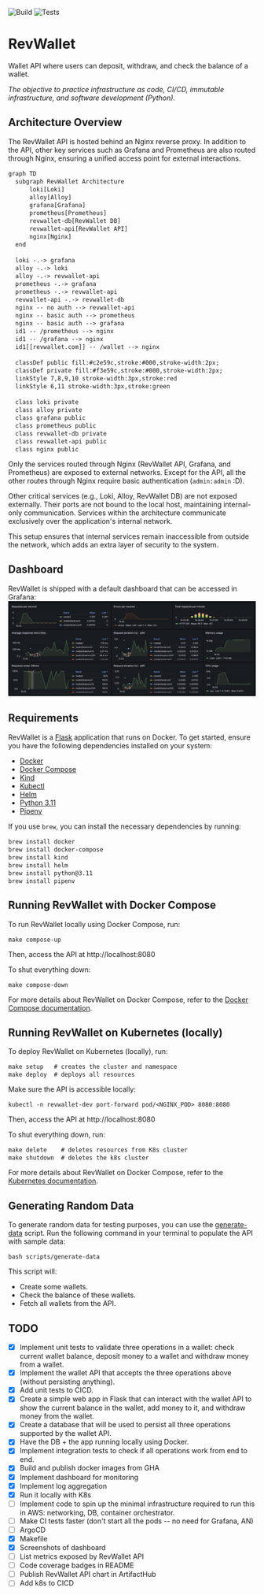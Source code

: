 ![Build](https://github.com/arthurjguerra/revwallet/actions/workflows/build.yml/badge.svg)
![Tests](https://github.com/arthurjguerra/revwallet/actions/workflows/tests.yml/badge.svg)

# RevWallet
Wallet API where users can deposit, withdraw, and check the balance of a wallet. 

*The objective to practice infrastructure as code, CI/CD, immutable infrastructure, and software development (Python).*

## Architecture Overview
The RevWallet API is hosted behind an Nginx reverse proxy. In addition to the API, other key services such as Grafana and Prometheus are also routed through Nginx, ensuring a unified access point for external interactions.

```mermaid
graph TD
  subgraph RevWallet Architecture
      loki[Loki]
      alloy[Alloy]
      grafana[Grafana]
      prometheus[Prometheus]
      revwallet-db[RevWallet DB]
      revwallet-api[RevWallet API]
      nginx[Nginx]
  end

  loki -.-> grafana
  alloy -.-> loki
  alloy -.-> revwallet-api
  prometheus -.-> grafana
  prometheus -.-> revwallet-api
  revwallet-api -.-> revwallet-db
  nginx -- no auth --> revwallet-api
  nginx -- basic auth --> prometheus
  nginx -- basic auth --> grafana
  id1 -- /prometheus --> nginx
  id1 -- /grafana --> nginx
  id1[[revwallet.com]] -- /wallet --> nginx

  classDef public fill:#c2e59c,stroke:#000,stroke-width:2px;
  classDef private fill:#f3e59c,stroke:#000,stroke-width:2px;
  linkStyle 7,8,9,10 stroke-width:3px,stroke:red
  linkStyle 6,11 stroke-width:3px,stroke:green

  class loki private
  class alloy private
  class grafana public
  class prometheus public
  class revwallet-db private
  class revwallet-api public
  class nginx public
```
  
Only the services routed through Nginx (RevWallet API, Grafana, and Prometheus) are exposed to external networks. Except for the API, all the other routes through Nginx require basic authentication (`admin:admin` :D). 

Other critical services (e.g., Loki, Alloy, RevWallet DB) are not exposed externally. Their ports are not bound to the local host, maintaining internal-only communication. Services within the architecture communicate exclusively over the application's internal network.

This setup ensures that internal services remain inaccessible from outside the network, which adds an extra layer of security to the system.

## Dashboard
RevWallet is shipped with a default dashboard that can be accessed in Grafana:
![revwallet-dashboard](./img/revwallet-dashboard.png)

## Requirements
RevWallet is a [Flask](https://flask.palletsprojects.com/en/3.0.x/) application that runs on Docker. To get started, ensure you have the following dependencies installed on your system:
- [Docker](https://docs.docker.com/guides/getting-started/)
- [Docker Compose](https://docs.docker.com/compose/gettingstarted/)
- [Kind](https://kind.sigs.k8s.io/docs/user/quick-start/)
- [Kubectl](https://kubernetes.io/docs/reference/kubectl/)
- [Helm](https://helm.sh/docs/intro/quickstart/)
- [Python 3.11](https://www.python.org/downloads/)
- [Pipenv](https://pipenv.pypa.io/en/latest/)

If you use `brew`, you can install the necessary dependencies by running:
```
brew install docker
brew install docker-compose
brew install kind
brew install helm
brew install python@3.11
brew install pipenv
```

## Running RevWallet with Docker Compose
To run RevWallet locally using Docker Compose, run:
```
make compose-up
```
Then, access the API at http://localhost:8080

To shut everything down:
```
make compose-down
```

For more details about RevWallet on Docker Compose, refer to the [Docker Compose documentation](docs/docker-compose.md).

## Running RevWallet on Kubernetes (locally)
To deploy RevWallet on Kubernetes (locally), run:

```
make setup   # creates the cluster and namespace
make deploy  # deploys all resources
```

Make sure the API is accessible locally:
```
kubectl -n revwallet-dev port-forward pod/<NGINX_POD> 8080:8080
```

Then, access the API at http://localhost:8080

To shut everything down, run:
```
make delete    # deletes resources from K8s cluster
make shutdown  # deletes the k8s cluster
```

For more details about RevWallet on Docker Compose, refer to the [Kubernetes documentation](docs/k8s-kind.md).

## Generating Random Data
To generate random data for testing purposes, you can use the [generate-data](./scripts/generate-data) script. Run the following command in your terminal to populate the API with sample data:

```
bash scripts/generate-data
```

This script will:
- Create some wallets.
- Check the balance of these wallets.
- Fetch all wallets from the API.

## TODO
- [X] Implement unit tests to validate three operations in a wallet: check current wallet balance, deposit money to a wallet and withdraw money from a wallet.
- [X] Implement the wallet API that accepts the three operations above (without persisting anything).
- [X] Add unit tests to CICD.
- [X] Create a simple web app in Flask that can interact with the wallet API to show the current balance in the wallet, add money to it, and withdraw money from the wallet.
- [X] Create a database that will be used to persist all three operations supported by the wallet API.
- [X] Have the DB + the app running locally using Docker.
- [X] Implement integration tests to check if all operations work from end to end.
- [X] Build and publish docker images from GHA
- [X] Implement dashboard for monitoring
- [X] Implement log aggregation
- [X] Run it locally with K8s
- [ ] Implement code to spin up the minimal infrastructure required to run this in AWS: networking, DB, container orchestrator.
- [ ] Make CI tests faster (don't start all the pods -- no need for Grafana, AN)
- [ ] ArgoCD
- [X] Makefile
- [X] Screenshots of dashboard
- [ ] List metrics exposed by RevWallet API
- [ ] Code coverage badges in README
- [ ] Publish RevWallet API chart in ArtifactHub
- [ ] Add k8s to CICD